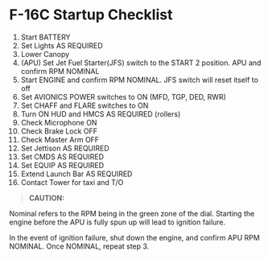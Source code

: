 # F-16C Startup Checklist

1. Start BATTERY
2. Set Lights AS REQUIRED
3. Lower Canopy
4. (APU) Set Jet Fuel Starter(JFS) switch to the START 2 position. APU and confirm RPM NOMINAL
5. Start ENGINE and confirm RPM NOMINAL. JFS switch will reset itself to off
6. Set AVIONICS POWER switches to ON (MFD, TGP, DED, RWR)
7. Set CHAFF and FLARE switches to ON
8. Turn ON HUD and HMCS AS REQUIRED (rollers)
9. Check Microphone ON
10. Check Brake Lock OFF
11. Check Master Arm OFF
12. Set Jettison AS REQUIRED
13. Set CMDS AS REQUIRED
14. Set EQUIP AS REQUIRED
15. Extend Launch Bar AS REQUIRED
16. Contact Tower for taxi and T/O

> **CAUTION:**

<div class="border-s-4 border-red-700 ps-4 my-5 flex flex-col gap-5">
<p>Nominal refers to the RPM being in the green zone of the dial. Starting the engine before the APU is fully spun up will lead to ignition failure. </p>
    
<p>In the event of ignition failure, shut down the engine, and confirm APU RPM NOMINAL. Once NOMINAL, repeat step 3.</p>
</div>
